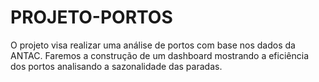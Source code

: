 # PROJETO-PORTOS
O projeto visa realizar uma análise de portos com base nos dados da ANTAC. Faremos a construção de um dashboard mostrando a eficiência dos portos  analisando a sazonalidade das paradas.
